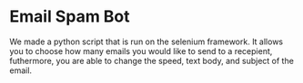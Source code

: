 # Email Spam Bot

We made a python script that is run on the selenium framework. It allows you to choose how many emails you would like to send to a recepient, futhermore, you are able to change the speed, text body, and subject of the email.
